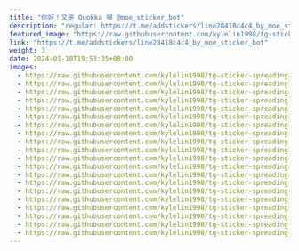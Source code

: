 ```yaml
---
title: "你好！又是 Quokka 喔 @moe_sticker_bot"
description: "regular: https://t.me/addstickers/line28418c4c4_by_moe_sticker_bot"
featured_image: "https://raw.githubusercontent.com/kylelin1998/tg-sticker-spreading-worldwide-images/main/img/f65929ae-76c1-47a9-a8d1-e39b4b518422.jpg"
link: "https://t.me/addstickers/line28418c4c4_by_moe_sticker_bot"
weight: 3
date: 2024-01-18T19:53:35+08:00
images:
  - https://raw.githubusercontent.com/kylelin1998/tg-sticker-spreading-worldwide-images/main/img/f65929ae-76c1-47a9-a8d1-e39b4b518422.jpg
  - https://raw.githubusercontent.com/kylelin1998/tg-sticker-spreading-worldwide-images/main/img/4800dc3e-602a-4264-af4b-2e2bbfbe0b43.jpg
  - https://raw.githubusercontent.com/kylelin1998/tg-sticker-spreading-worldwide-images/main/img/824fbba2-f5c2-4000-9ab8-b8291570e8f9.jpg
  - https://raw.githubusercontent.com/kylelin1998/tg-sticker-spreading-worldwide-images/main/img/6afee1e0-edd6-4d4d-bdcd-b5a26848051b.jpg
  - https://raw.githubusercontent.com/kylelin1998/tg-sticker-spreading-worldwide-images/main/img/01f25379-f0b0-4cb2-9d29-b6255d6b1d50.jpg
  - https://raw.githubusercontent.com/kylelin1998/tg-sticker-spreading-worldwide-images/main/img/e69de68e-1c3a-48a7-b8d7-916c6394db52.jpg
  - https://raw.githubusercontent.com/kylelin1998/tg-sticker-spreading-worldwide-images/main/img/1ff118a5-152e-4f21-9751-104ff8cfdf52.jpg
  - https://raw.githubusercontent.com/kylelin1998/tg-sticker-spreading-worldwide-images/main/img/d5bcbc0b-dc36-41bb-bc54-688f56b02b96.jpg
  - https://raw.githubusercontent.com/kylelin1998/tg-sticker-spreading-worldwide-images/main/img/c2ac2129-2848-4025-a6ab-5f2c6b52e366.jpg
  - https://raw.githubusercontent.com/kylelin1998/tg-sticker-spreading-worldwide-images/main/img/fe9a791a-5bc0-4c5c-a771-f318742b0c06.jpg
  - https://raw.githubusercontent.com/kylelin1998/tg-sticker-spreading-worldwide-images/main/img/8704e497-ce6c-48f4-a4d7-2414f6e6d6fd.jpg
  - https://raw.githubusercontent.com/kylelin1998/tg-sticker-spreading-worldwide-images/main/img/58915bca-47cf-4249-bc00-eb8dda3b97c4.jpg
  - https://raw.githubusercontent.com/kylelin1998/tg-sticker-spreading-worldwide-images/main/img/cdb08943-b53f-4340-a987-4aed1c33aa7c.jpg
  - https://raw.githubusercontent.com/kylelin1998/tg-sticker-spreading-worldwide-images/main/img/a3d0ee8a-9bdf-47a4-90b3-7015f9db8d9c.jpg
  - https://raw.githubusercontent.com/kylelin1998/tg-sticker-spreading-worldwide-images/main/img/f785e803-9a01-45f1-b7c6-ac09bbb0a321.jpg
  - https://raw.githubusercontent.com/kylelin1998/tg-sticker-spreading-worldwide-images/main/img/52bca60f-708c-4fc0-91bf-c0b496f03ef1.jpg
  - https://raw.githubusercontent.com/kylelin1998/tg-sticker-spreading-worldwide-images/main/img/9dfda153-c87c-4294-8693-afe02c41a5da.jpg
  - https://raw.githubusercontent.com/kylelin1998/tg-sticker-spreading-worldwide-images/main/img/16127a22-ba7c-4703-b2a9-a7c3f80cfa2c.jpg
  - https://raw.githubusercontent.com/kylelin1998/tg-sticker-spreading-worldwide-images/main/img/73953352-7303-4c50-be23-152ae17be29e.jpg
  - https://raw.githubusercontent.com/kylelin1998/tg-sticker-spreading-worldwide-images/main/img/7bafd770-e87d-490e-9a4b-cf8d042cb31c.jpg
---
```

